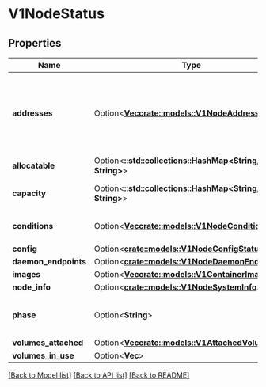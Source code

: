 # V1NodeStatus

## Properties

Name | Type | Description | Notes
------------ | ------------- | ------------- | -------------
**addresses** | Option<[**Vec<crate::models::V1NodeAddress>**](v1.NodeAddress.md)> | List of addresses reachable to the node. Queried from cloud provider, if available. More info: https://kubernetes.io/docs/concepts/nodes/node/#addresses Note: This field is declared as mergeable, but the merge key is not sufficiently unique, which can cause data corruption when it is merged. Callers should instead use a full-replacement patch. See http://pr.k8s.io/79391 for an example. | [optional]
**allocatable** | Option<**::std::collections::HashMap<String, String>**> | Allocatable represents the resources of a node that are available for scheduling. Defaults to Capacity. | [optional]
**capacity** | Option<**::std::collections::HashMap<String, String>**> | Capacity represents the total resources of a node. More info: https://kubernetes.io/docs/concepts/storage/persistent-volumes#capacity | [optional]
**conditions** | Option<[**Vec<crate::models::V1NodeCondition>**](v1.NodeCondition.md)> | Conditions is an array of current observed node conditions. More info: https://kubernetes.io/docs/concepts/nodes/node/#condition | [optional]
**config** | Option<[**crate::models::V1NodeConfigStatus**](v1.NodeConfigStatus.md)> |  | [optional]
**daemon_endpoints** | Option<[**crate::models::V1NodeDaemonEndpoints**](v1.NodeDaemonEndpoints.md)> |  | [optional]
**images** | Option<[**Vec<crate::models::V1ContainerImage>**](v1.ContainerImage.md)> | List of container images on this node | [optional]
**node_info** | Option<[**crate::models::V1NodeSystemInfo**](v1.NodeSystemInfo.md)> |  | [optional]
**phase** | Option<**String**> | NodePhase is the recently observed lifecycle phase of the node. More info: https://kubernetes.io/docs/concepts/nodes/node/#phase The field is never populated, and now is deprecated. | [optional]
**volumes_attached** | Option<[**Vec<crate::models::V1AttachedVolume>**](v1.AttachedVolume.md)> | List of volumes that are attached to the node. | [optional]
**volumes_in_use** | Option<**Vec<String>**> | List of attachable volumes in use (mounted) by the node. | [optional]

[[Back to Model list]](../README.md#documentation-for-models) [[Back to API list]](../README.md#documentation-for-api-endpoints) [[Back to README]](../README.md)


